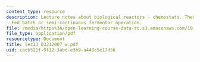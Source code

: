 ```yaml
---
content_type: resource
description: Lecture notes about biological reactors - chemostats. Theory of the chemostat.
  Fed batch or semi-continuous fermentor operation.
file: /media/https%3A/open-learning-course-data-rc.s3.amazonaws.com/10-37-chemical-and-biological-reaction-engineering-spring-2007/cacb521f9f123abde3b9a448c5e17d56_lec13_03212007_w.pdf
file_type: application/pdf
resourcetype: Document
title: lec13_03212007_w.pdf
uid: cacb521f-9f12-3abd-e3b9-a448c5e17d56
---
```

